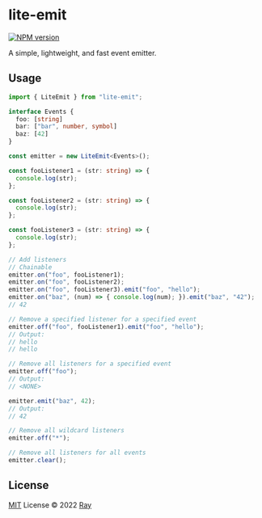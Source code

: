 # lite-emit

[![NPM version](https://img.shields.io/npm/v/lite-emit?color=a1b858&label=)](https://www.npmjs.com/package/lite-emit)

A simple, lightweight, and fast event emitter.

## Usage

```ts
import { LiteEmit } from "lite-emit";

interface Events {
  foo: [string]
  bar: ["bar", number, symbol]
  baz: [42]
}

const emitter = new LiteEmit<Events>();

const fooListener1 = (str: string) => {
  console.log(str);
};

const fooListener2 = (str: string) => {
  console.log(str);
};

const fooListener3 = (str: string) => {
  console.log(str);
};

// Add listeners
// Chainable
emitter.on("foo", fooListener1);
emitter.on("foo", fooListener2);
emitter.on("foo", fooListener3).emit("foo", "hello");
emitter.on("baz", (num) => { console.log(num); }).emit("baz", "42");
// 42

// Remove a specified listener for a specified event
emitter.off("foo", fooListener1).emit("foo", "hello");
// Output:
// hello
// hello

// Remove all listeners for a specified event
emitter.off("foo");
// Output:
// <NONE>

emitter.emit("baz", 42);
// Output:
// 42

// Remove all wildcard listeners
emitter.off("*");

// Remove all listeners for all events
emitter.clear();
```

## License

[MIT](./LICENSE) License © 2022 [Ray](https://github.com/so1ve)
